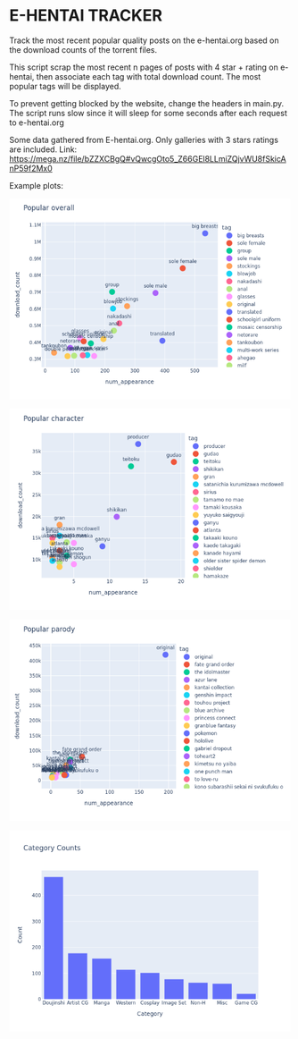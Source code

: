 # E-HENTAI TRACKER
Track the most recent popular quality posts on the e-hentai.org based on the download counts of the torrent files.

This script scrap the most recent n pages of posts with 4 star + rating on e-hentai, then associate each tag with total download count. The most popular tags will be displayed.

To prevent getting blocked by the website, change the headers in main.py. The script runs slow since it will sleep for some seconds after each request to e-hentai.org

Some data gathered from E-hentai.org. Only galleries with 3 stars ratings are included. Link: https://mega.nz/file/bZZXCBgQ#vQwcgOto5_Z66GEl8LLmiZQjvWU8fSkicAnP59f2Mx0

Example plots:

![Alt text](images/overall.png)

![Alt text](images/character.png)

![Alt text](images/parody.png)

![Alt text](images/category_plot.png)